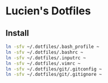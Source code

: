 # Lucien's Dotfiles

## Install

```bash
ln -sfv ~/.dotfiles/.bash_profile ~
ln -sfv ~/.dotfiles/.bashrc ~
ln -sfv ~/.dotfiles/.inputrc ~
ln -sfv ~/.dotfiles/.vimrc ~
ln -sfv ~/.dotfiles/git/.gitconfig ~
ln -sfv ~/.dotfiles/git/.gitignore ~
```
